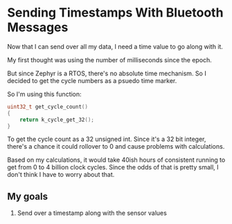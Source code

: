 # Sending Timestamps With Bluetooth Messages

Now that I can send over all my data, I need a time value to go along with it.

My first thought was using the number of milliseconds since the epoch.

But since Zephyr is a RTOS, there's no absolute time mechanism. So I decided to get the cycle numbers as a psuedo time marker.

So I'm using this function:

```c
uint32_t get_cycle_count()
{
    return k_cycle_get_32();
}
```

To get the cycle count as a 32 unsigned int. Since it's a 32 bit integer, there's a chance it could rollover to 0 and cause problems with calculations.

Based on my calculations, it would take 40ish hours of consistent running to get from 0 to 4 billion clock cycles. Since the odds of that is pretty small, I don't think I have to worry about that.

## My goals

1. Send over a timestamp along with the sensor values

